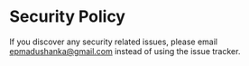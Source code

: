 # Security Policy

If you discover any security related issues, please email epmadushanka@gmail.com instead of using the issue tracker.

